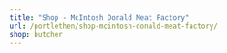 ```yaml
---
title: "Shop - McIntosh Donald Meat Factory"
url: /portlethen/shop-mcintosh-donald-meat-factory/
shop: butcher
---
```

